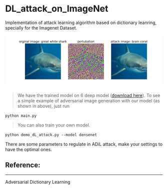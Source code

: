 # DL_attack_on_ImageNet


Implementation of attack learning algorithm based on dictionary leanring, specially for the Imagenet Dataset. 
<p align="center">
  <img src="https://github.com/flavie-yuan-liu/DL_attack_on_ImageNet/blob/main/attack_samples.png" width="650", title="ADiL">
</p>

> We have the trained model on 6 deep model ([download here](https://drive.google.com/drive/folders/1P-raQEaFttcv81q2JoujWTXwez440cQM?usp=sharing)).
> To see a simple example of adversarial image generation with our model (as shown in above), just run
```
python main.py
```

> You can also train your own model. 
```
python demo_dL_attack.py --model densenet

```
There are some parameters to regulate in ADiL attack, make your settings to have the optimal ones. 


## Reference:
__________________________________
Adversarial Dictionary Learning




